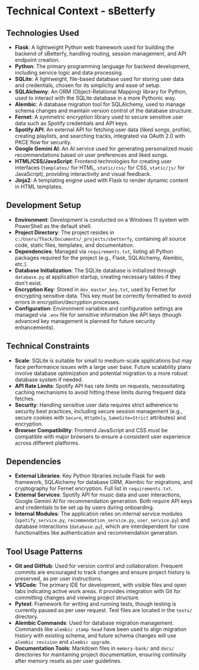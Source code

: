 # Technical Context - sBetterfy

## Technologies Used
- **Flask**: A lightweight Python web framework used for building the backend of sBetterfy, handling routing, session management, and API endpoint creation.
- **Python**: The primary programming language for backend development, including service logic and data processing.
- **SQLite**: A lightweight, file-based database used for storing user data and credentials, chosen for its simplicity and ease of setup.
- **SQLAlchemy**: An ORM (Object-Relational Mapping) library for Python, used to interact with the SQLite database in a more Pythonic way.
- **Alembic**: A database migration tool for SQLAlchemy, used to manage schema changes and maintain version control of the database structure.
- **Fernet**: A symmetric encryption library used to secure sensitive user data such as Spotify credentials and API keys.
- **Spotify API**: An external API for fetching user data (liked songs, profile), creating playlists, and searching tracks, integrated via OAuth 2.0 with PKCE flow for security.
- **Google Gemini AI**: An AI service used for generating personalized music recommendations based on user preferences and liked songs.
- **HTML/CSS/JavaScript**: Frontend technologies for creating user interfaces (`templates/` for HTML, `static/css/` for CSS, `static/js/` for JavaScript), providing interactivity and visual feedback.
- **Jinja2**: A templating engine used with Flask to render dynamic content in HTML templates.

## Development Setup
- **Environment**: Development is conducted on a Windows 11 system with PowerShell as the default shell.
- **Project Directory**: The project resides in `c:/Users/Thack/Documents/_projects/sbetterfy`, containing all source code, static files, templates, and documentation.
- **Dependencies**: Managed via `requirements.txt`, listing all Python packages required for the project (e.g., Flask, SQLAlchemy, Alembic, etc.).
- **Database Initialization**: The SQLite database is initialized through `database.py` at application startup, creating necessary tables if they don't exist.
- **Encryption Key**: Stored in `dev_master_key.txt`, used by Fernet for encrypting sensitive data. This key must be correctly formatted to avoid errors in encryption/decryption processes.
- **Configuration**: Environment variables and configuration settings are managed via `.env` file for sensitive information like API keys (though advanced key management is planned for future security enhancements).

## Technical Constraints
- **Scale**: SQLite is suitable for small to medium-scale applications but may face performance issues with a large user base. Future scalability plans involve database optimization and potential migration to a more robust database system if needed.
- **API Rate Limits**: Spotify API has rate limits on requests, necessitating caching mechanisms to avoid hitting these limits during frequent data fetches.
- **Security**: Handling sensitive user data requires strict adherence to security best practices, including secure session management (e.g., secure cookies with `Secure`, `HttpOnly`, `SameSite=Strict` attributes) and encryption.
- **Browser Compatibility**: Frontend JavaScript and CSS must be compatible with major browsers to ensure a consistent user experience across different platforms.

## Dependencies
- **External Libraries**: Key Python libraries include Flask for web framework, SQLAlchemy for database ORM, Alembic for migrations, and cryptography for Fernet encryption. Full list in `requirements.txt`.
- **External Services**: Spotify API for music data and user interactions, Google Gemini AI for recommendation generation. Both require API keys and credentials to be set up by users during onboarding.
- **Internal Modules**: The application relies on internal service modules (`spotify_service.py`, `recommendation_service.py`, `user_service.py`) and database interactions (`database.py`), which are interdependent for core functionalities like authentication and recommendation generation.

## Tool Usage Patterns
- **Git and GitHub**: Used for version control and collaboration. Frequent commits are encouraged to track changes and ensure project history is preserved, as per user instructions.
- **VSCode**: The primary IDE for development, with visible files and open tabs indicating active work areas. It provides integration with Git for committing changes and viewing project structure.
- **Pytest**: Framework for writing and running tests, though testing is currently paused as per user request. Test files are located in the `tests/` directory.
- **Alembic Commands**: Used for database migration management. Commands like `alembic stamp head` have been used to align migration history with existing schema, and future schema changes will use `alembic revision` and `alembic upgrade`.
- **Documentation Tools**: Markdown files in `memory-bank/` and `docs/` directories for maintaining project documentation, ensuring continuity after memory resets as per user guidelines.

